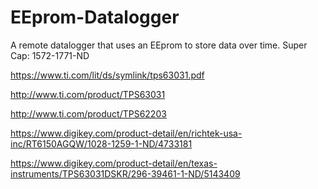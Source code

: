 # EEprom-Datalogger
A remote datalogger that uses an EEprom to store data over time. 
Super Cap:  1572-1771-ND

https://www.ti.com/lit/ds/symlink/tps63031.pdf

http://www.ti.com/product/TPS63031

http://www.ti.com/product/TPS62203

https://www.digikey.com/product-detail/en/richtek-usa-inc/RT6150AGQW/1028-1259-1-ND/4733181


https://www.digikey.com/product-detail/en/texas-instruments/TPS63031DSKR/296-39461-1-ND/5143409

